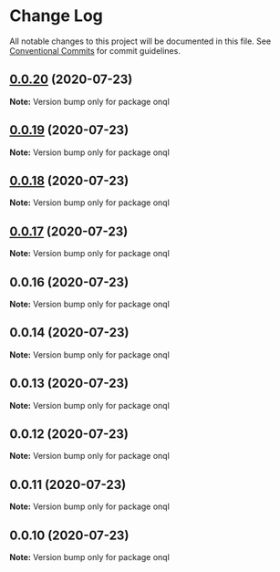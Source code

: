 # Change Log

All notable changes to this project will be documented in this file.
See [Conventional Commits](https://conventionalcommits.org) for commit guidelines.

## [0.0.20](https://github.com/rogerpadilla/onql/compare/v0.0.19...v0.0.20) (2020-07-23)

**Note:** Version bump only for package onql





## [0.0.19](https://github.com/rogerpadilla/onql/compare/v0.0.18...v0.0.19) (2020-07-23)

**Note:** Version bump only for package onql





## [0.0.18](https://github.com/rogerpadilla/onql/compare/v0.0.17...v0.0.18) (2020-07-23)

**Note:** Version bump only for package onql





## [0.0.17](https://github.com/rogerpadilla/onql/compare/v0.0.16...v0.0.17) (2020-07-23)

**Note:** Version bump only for package onql





## 0.0.16 (2020-07-23)

**Note:** Version bump only for package onql





## 0.0.14 (2020-07-23)

**Note:** Version bump only for package onql





## 0.0.13 (2020-07-23)

**Note:** Version bump only for package onql





## 0.0.12 (2020-07-23)

**Note:** Version bump only for package onql





## 0.0.11 (2020-07-23)

**Note:** Version bump only for package onql





## 0.0.10 (2020-07-23)

**Note:** Version bump only for package onql
